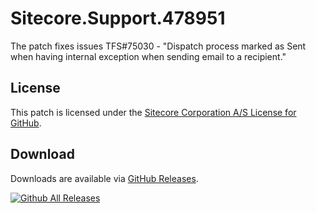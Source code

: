 # Sitecore.Support.478951
The patch fixes issues TFS#75030 - &quot;Dispatch process marked as Sent when having internal exception when sending email to a recipient.&quot;

## License  
This patch is licensed under the [Sitecore Corporation A/S License for GitHub](https://github.com/sitecoresupport/Sitecore.Support.478951/blob/master/LICENSE).  

## Download  
Downloads are available via [GitHub Releases](https://github.com/sitecoresupport/Sitecore.Support.478951/releases).  

[![Github All Releases](https://img.shields.io/github/downloads/SitecoreSupport/Sitecore.Support.478951/total.svg)](https://github.com/SitecoreSupport/Sitecore.Support.478951/releases)
